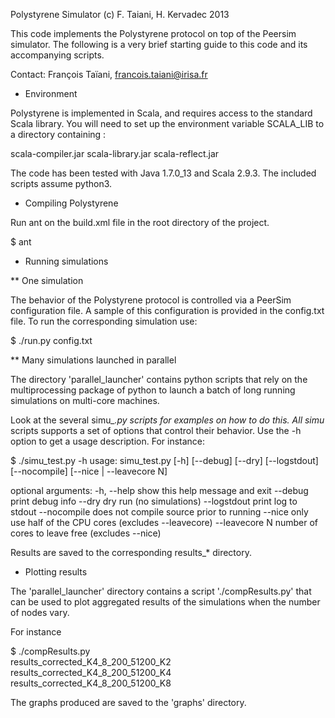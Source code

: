 Polystyrene Simulator
(c) F. Taiani, H. Kervadec 2013

This code implements the Polystyrene protocol on top of the Peersim
simulator. The following is a very brief starting guide to this code
and its accompanying scripts.

Contact:
  François Taïani, francois.taiani@irisa.fr

* Environment

Polystyrene is implemented in Scala, and requires access to the
standard Scala library. You will need to set up the environment
variable SCALA_LIB to a directory containing :

scala-compiler.jar
scala-library.jar
scala-reflect.jar

The code has been tested with Java 1.7.0_13 and Scala 2.9.3. The
included scripts assume python3.

* Compiling Polystyrene

Run ant on the build.xml file in the root directory of the project.

$ ant
  
* Running simulations

** One simulation

The behavior of the Polystyrene protocol is controlled via a PeerSim
configuration file. A sample of this configuration is provided in the
config.txt file. To run the corresponding simulation use:

$ ./run.py config.txt

** Many simulations launched in parallel

The directory 'parallel_launcher' contains python scripts that rely on
the multiprocessing package of python to launch a batch of long
running simulations on multi-core machines.

Look at the several simu_*.py scripts for examples on how to do
this. All simu* scripts supports a set of options that control their
behavior. Use the -h option to get a usage description. For instance:

$ ./simu_test.py -h
usage: simu_test.py [-h] [--debug] [--dry] [--logstdout] [--nocompile]
                    [--nice | --leavecore N]

optional arguments:
  -h, --help     show this help message and exit
  --debug        print debug info
  --dry          dry run (no simulations)
  --logstdout    print log to stdout
  --nocompile    does not compile source prior to running
  --nice         only use half of the CPU cores (excludes --leavecore)
  --leavecore N  number of cores to leave free (excludes --nice)

Results are saved to the corresponding results_* directory.

* Plotting results

The 'parallel_launcher' directory contains a script './compResults.py'
that can be used to plot aggregated results of the simulations when
the number of nodes vary.

For instance

$ ./compResults.py \
   results_corrected_K4_8_200_51200_K2\
   results_corrected_K4_8_200_51200_K4\
   results_corrected_K4_8_200_51200_K8

The graphs produced are saved to the 'graphs' directory.

